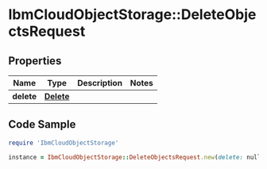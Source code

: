 # IbmCloudObjectStorage::DeleteObjectsRequest

## Properties

Name | Type | Description | Notes
------------ | ------------- | ------------- | -------------
**delete** | [**Delete**](Delete.md) |  | 

## Code Sample

```ruby
require 'IbmCloudObjectStorage'

instance = IbmCloudObjectStorage::DeleteObjectsRequest.new(delete: null)
```


